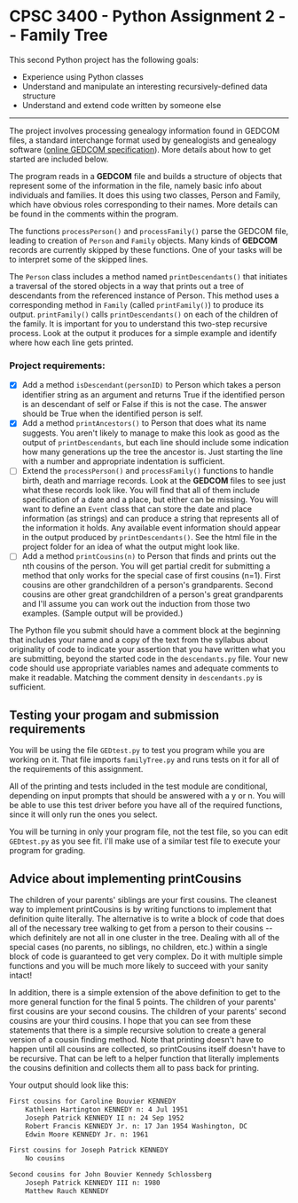 # CPSC 3400 - Python Assignment 2 -- Family Tree

This second Python project has the following goals:

- Experience using Python classes
- Understand and manipulate an interesting recursively-defined data structure
- Understand and extend code written by someone else

----

The project involves processing genealogy information found in GEDCOM files, a standard interchange format used by genealogists and genealogy software ([online GEDCOM specification](https://gedcom.io/specifications/FamilySearchGEDCOMv7.html)). More details about how to get started are included below.

The program reads in a **GEDCOM** file and builds a structure of objects that represent some of the information in the file, namely basic info about individuals and families.  It does this using two classes, Person and Family, which have obvious roles corresponding to their names.  More details can be found in the comments within the program.

The functions `processPerson()` and `processFamily()` parse the GEDCOM file, leading to creation of `Person` and `Family` objects.  Many kinds of **GEDCOM** records are currently skipped by these functions.  One of your tasks will be to  interpret some of the skipped lines.

The `Person` class includes a method named `printDescendants()` that initiates a traversal of the stored objects in a way that prints out a tree of descendants from the referenced instance of Person.  This method uses a corresponding method in `Family` (called `printFamily()`) to produce its output.  `printFamily()` calls `printDescendants()` on each of the children of the family.  It is important for you to understand this two-step recursive process.  Look at the output it produces for a simple example and identify where how each line gets printed.

### Project requirements:

- [X] Add a method `isDescendant(personID)` to Person which takes a person identifier string as an argument and returns True if the identified person is an descendant of self or False if this is not the case.  The answer should be True when the identified person is self.
- [X] Add a method `printAncestors()` to Person that does what its name suggests.  You aren't likely to manage to make this look as good as the output of `printDescendants`, but each line should include some indication how many generations up the tree the ancestor is.  Just starting the line with a number and appropriate indentation is sufficient.
- [ ] Extend the `processPerson()` and `processFamily()` functions to handle birth, death and marriage records.  Look at the **GEDCOM** files to see just what these records look like.  You will find that all of them include specification of a date and a place, but either can be missing.  You will want to define an `Event` class that can store the date and place information (as strings) and can produce a string that represents all of the information it holds.  Any available event information should appear in the output produced by `printDescendants()`.  See the html file in the project folder for an idea of what the output might look like.
- [ ] Add a method `printCousins(n)` to Person that finds and prints out the nth cousins of the person.  You will get partial credit for submitting a method that only works for the special case of first cousins (n=1). First cousins are other grandchildren of a person's grandparents.  Second cousins are other great grandchildren of a person's great grandparents and I'll assume you can work out the induction from those two examples. (Sample output will be provided.)

The Python file you submit should have a comment block at the beginning that includes your name and a copy of the text from the syllabus about originality of code to indicate your assertion that you have written what you are submitting, beyond the started code in the `descendants.py` file.  Your new code should use appropriate variables names and adequate comments to make it readable.  Matching the comment density in `descendants.py` is sufficient.

## Testing your progam and submission requirements

You will be using the file `GEDtest.py` to test you program while you are working on it. That file imports `familyTree.py` and runs tests on it for all of the requirements of this assignment.

All of the printing and tests included in the test module are conditional, depending on input prompts that should be answered with a y or n.  You will be able to use this test driver before you have all of the required functions, since it will only run the ones you select.

You will be turning in only your program file, not the test file, so you can edit `GEDtest.py` as you see fit.  I'll make use of  a similar test file to execute your program for grading.

## Advice about implementing printCousins

The children of your parents' siblings are your first cousins.  The cleanest way to implement printCousins is by writing functions to implement that definition quite literally.  The alternative is to write a block of code that does all of the necessary tree walking to get from a person to their cousins -- which definitely are not all in one cluster in the tree.  Dealing with all of the special cases (no parents, no siblings, no children, etc.) within a single block of code is guaranteed to get very complex.  Do it with multiple simple functions and you will be much more likely to succeed with your sanity intact!

In addition, there is a simple extension of the above definition to get to the more general function for the final 5 points.  The children of your parents' first cousins are your second cousins.  The children of your parents' second cousins are your third cousins.  I hope that you can see from these statements that there is a simple recursive solution to create a general version of a cousin finding method.  Note that printing doesn't have to happen until all cousins are collected, so printCousins itself doesn't have to be recursive.  That can be left to a helper function that literally implements the cousins definition and collects them all to pass back for printing.

Your output should look like this:

```txt
First cousins for Caroline Bouvier KENNEDY
    Kathleen Hartington KENNEDY n: 4 Jul 1951
    Joseph Patrick KENNEDY II n: 24 Sep 1952
    Robert Francis KENNEDY Jr. n: 17 Jan 1954 Washington, DC
    Edwin Moore KENNEDY Jr. n: 1961

First cousins for Joseph Patrick KENNEDY
    No cousins

Second cousins for John Bouvier Kennedy Schlossberg
    Joseph Patrick KENNEDY III n: 1980
    Matthew Rauch KENNEDY
```
